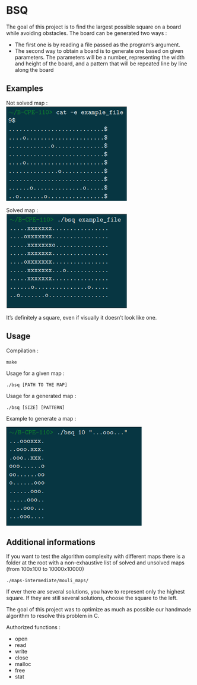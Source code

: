 
# BSQ

The goal of this project is to find the largest possible square on a board while avoiding obstacles.
The board can be generated two ways :
- The first one is by reading a file passed as the program’s argument.
- The second way to obtain a board is to generate one based on given parameters. The parameters will be a number, representing the width and height of the board, and a pattern that will be repeated line by line along the board
## Examples

Not solved map :  
![Screenshot](assets/examples/example_map_unsolved.png)


Solved map :  
![Screenshot](assets/examples/example_map_solved.png)

It’s definitely a square, even if visually it doesn’t look like one.

## Usage

Compilation :  
    
    make  
Usage for a given map :  
    
    ./bsq [PATH TO THE MAP]

Usage for a generated map :
    
    ./bsq [SIZE] [PATTERN]

Example to generate a map :

![Screenshot](assets/examples/example_generated_map.png)

## Additional informations

If you want to test the algorithm complexity with different maps there is a folder at the root with a non-exhaustive list of solved and unsolved maps (from 100x100 to 10000x10000)
    
    ./maps-intermediate/mouli_maps/
    
If ever there are several solutions, you have to represent only the highest square. If they
are still several solutions, choose the square to the left.  

The goal of this project was to optimize as much as possible our handmade algorithm to resolve this problem in C.  

Authorized functions :
- open  
- read
- write
- close
- malloc
- free
- stat
